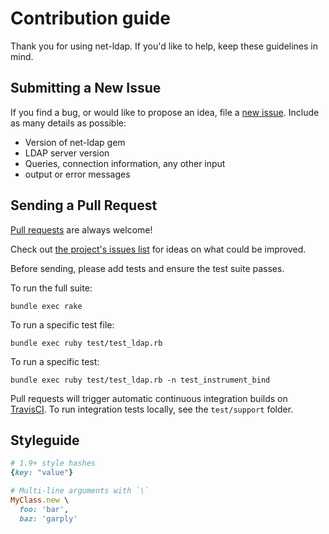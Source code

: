 # Contribution guide

Thank you for using net-ldap. If you'd like to help, keep these guidelines in
mind.

## Submitting a New Issue

If you find a bug, or would like to propose an idea, file a [new issue][issues].
Include as many details as possible:

- Version of net-ldap gem
- LDAP server version
- Queries, connection information, any other input
- output or error messages

## Sending a Pull Request

[Pull requests][pr] are always welcome!

Check out [the project's issues list][issues] for ideas on what could be improved.

Before sending, please add tests and ensure the test suite passes.

To run the full suite:

  `bundle exec rake`

To run a specific test file:

  `bundle exec ruby test/test_ldap.rb`

To run a specific test:

  `bundle exec ruby test/test_ldap.rb -n test_instrument_bind`

Pull requests will trigger automatic continuous integration builds on
[TravisCI][travis]. To run integration tests locally, see the `test/support`
folder.

## Styleguide

```ruby
# 1.9+ style hashes
{key: "value"}

# Multi-line arguments with `\`
MyClass.new \
  foo: 'bar',
  baz: 'garply'
```

[issues]: https://github.com/ruby-net-ldap/ruby-net-ldap/issues
[pr]: https://help.github.com/articles/using-pull-requests
[travis]: https://travis-ci.org/ruby-ldap/ruby-net-ldap
